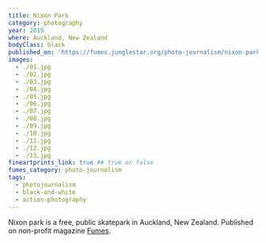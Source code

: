 ```yaml
---
title: Nixon Park
category: photography
year: 2019
where: Auckland, New Zealand
bodyClass: black
published_on: 'https://fumes.junglestar.org/photo-journalism/nixon-park/'
images:
  - ./01.jpg
  - ./02.jpg
  - ./03.jpg
  - ./04.jpg
  - ./05.jpg
  - ./06.jpg
  - ./07.jpg
  - ./08.jpg
  - ./09.jpg
  - ./10.jpg
  - ./11.jpg
  - ./12.jpg
  - ./13.jpg
fineartprints_link: true ## true or false
fumes_category: photo-journalism
tags:
  - photojournalism
  - black-and-white
  - action-photography
---
```


Nixon park is a free, public skatepark in Auckland, New Zealand. Published on non-profit magazine [Fumes](https://fumes.junglestar.org/art/nixon-park/).
